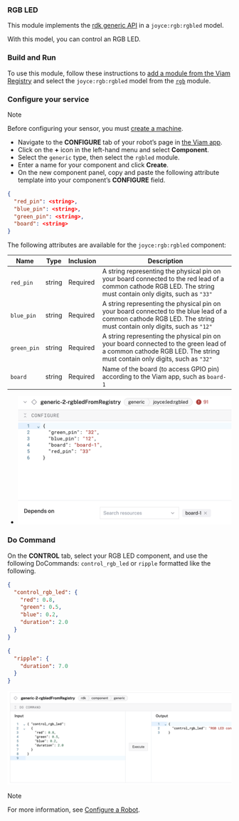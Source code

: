 ### RGB LED

This module implements the [rdk generic API](https://docs.viam.com/appendix/apis/components/generic/) in a `joyce:rgb:rgbled` model.

With this model, you can control an RGB LED.

### Build and Run

To use this module, follow these instructions to [add a module from the Viam Registry](https://docs.viam.com/registry/configure/#add-a-modular-resource-from-the-viam-registry) and select the `joyce:rgb:rgbled` model from the [`rgb`](https://app.viam.com/module/joyce/rgb) module.

### Configure your service

> [!NOTE]  
> Before configuring your sensor, you must [create a machine](https://docs.viam.com/cloud/machines/#add-a-new-machine).

- Navigate to the **CONFIGURE** tab of your robot’s page in [the Viam app](https://app.viam.com/).
- Click on the **+** icon in the left-hand menu and select **Component**.
- Select the `generic` type, then select the `rgbled` module.
- Enter a name for your component and click **Create**.
- On the new component panel, copy and paste the following attribute template into your component’s **CONFIGURE** field.

```json
{
  "red_pin": <string>,
  "blue_pin": <string>,
  "green_pin": <string>,
  "board": <string>
}
```

The following attributes are available for the `joyce:rgb:rgbled` component:

| Name        | Type   | Inclusion | Description                                                                                                                                                       |
| ----------- | ------ | --------- | ----------------------------------------------------------------------------------------------------------------------------------------------------------------- |
| `red_pin`       | string | Required  | A string representing the physical pin on your board connected to the red lead of a common cathode RGB LED. The string must contain only digits, such as `"33"`   |
| `blue_pin`  | string | Required  | A string representing the physical pin on your board connected to the blue lead of a common cathode RGB LED. The string must contain only digits, such as `"12"`  |
| `green_pin` | string | Required  | A string representing the physical pin on your board connected to the green lead of a common cathode RGB LED. The string must contain only digits, such as `"32"` |
| `board`     | string | Required  | Name of the board (to access GPIO pin) according to the Viam app, such as `board-1`                                                                               |

- ![configure attributes](./configLED.png)

### Do Command

On the **CONTROL** tab, select your RGB LED component, and use the following DoCommands: `control_rgb_led` or `ripple` formatted like the following.

```json
{
  "control_rgb_led": {
    "red": 0.8,
    "green": 0.5,
    "blue": 0.2,
    "duration": 2.0
  }
}
```

```json
{
  "ripple": {
    "duration": 7.0
  }
}
```

![do command](./doCommandLED.png)

> [!NOTE]  
> For more information, see [Configure a Robot](https://docs.viam.com/manage/configuration/).
